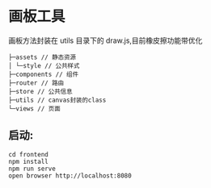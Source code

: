 # 画板工具

画板方法封装在 utils 目录下的 draw.js,目前橡皮擦功能带优化

```
├─assets // 静态资源
│ └─style // 公共样式
├─components // 组件
├─router // 路由
├─store // 公共信息
├─utils // canvas封装的class
└─views // 页面
```

## 启动:


```
cd frontend
npm install
npm run serve
open browser http://localhost:8080
```
